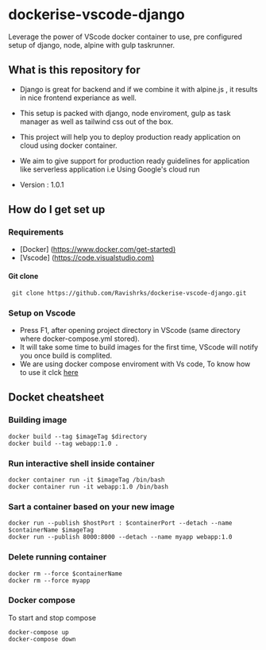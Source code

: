 # dockerise-vscode-django

Leverage the power of VScode docker container  to use, pre configured setup of django, node, alpine with gulp taskrunner.

## What is this repository for ##

* Django is great for backend and if we combine it with alpine.js , it results in nice frontend experiance as well.

* This setup is packed with django, node enviroment, gulp as task manager as well as tailwind css out of the box.

* This project will help you to deploy production ready application on cloud using docker container.

* We aim to give support for production ready guidelines for application like serverless application i.e Using Google's cloud run

* Version : 1.0.1

## How do I get set up ##

### Requirements

* [Docker] (<https://www.docker.com/get-started)>
* [Vscode] (<https://code.visualstudio.com)>

#### Git clone

```docker
 git clone https://github.com/Ravishrks/dockerise-vscode-django.git
```

### Setup on Vscode

* Press F1, after opening project directory in VScode (same directory where docker-compose.yml stored).
* It will take some time to build images for the first time, VScode will notify you once build is complited.
* We are using docker compose enviroment with Vs code, To know how to use it clck [here](https://code.visualstudio.com/docs/remote/containers#_using-docker-compose)

## Docket cheatsheet

### Building image

```docker
docker build --tag $imageTag $directory
docker build --tag webapp:1.0 .
```

### Run interactive shell inside container

```docker
docker container run -it $imageTag /bin/bash
docker container run -it webapp:1.0 /bin/bash
```

### Sart a container based on your new image

```docker
docker run --publish $hostPort : $containerPort --detach --name $containerName $imageTag
docker run --publish 8000:8000 --detach --name myapp webapp:1.0
```

### Delete running container

```docker
docker rm --force $containerName
docker rm --force myapp
```

### Docker compose

To start and stop compose

```docker
docker-compose up
docker-compose down
```
